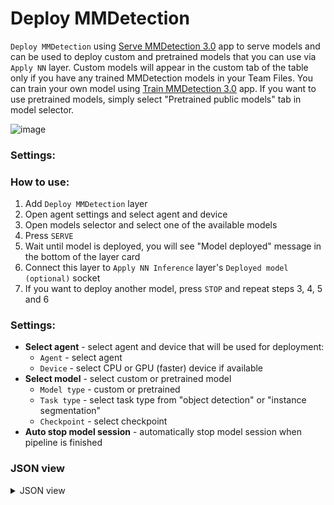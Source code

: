 
# Deploy MMDetection

`Deploy MMDetection` using [Serve MMDetection 3.0](../../../../supervisely-ecosystem/serve-mmdetection-v3) app to serve models and can be used to deploy custom and pretrained models that you can use via `Apply NN` layer. Custom models will appear in the custom tab of the table only if you have any trained MMDetection models in your Team Files. You can train your own model using [Train MMDetection 3.0](https://ecosystem.supervisely.com/apps/train-mmdetection-v3) app. If you want to use pretrained models, simply select "Pretrained public models" tab in model selector.

![image](https://github.com/supervisely-ecosystem/data-nodes/assets/48913536/b888c691-5e03-4e45-80f8-8a5a3918caf0)

### Settings:

### How to use:

1. Add `Deploy MMDetection` layer
2. Open agent settings and select agent and device
3. Open models selector and select one of the available models
4. Press `SERVE`
5. Wait until model is deployed, you will see "Model deployed" message in the bottom of the layer card
6. Connect this layer to `Apply NN Inference` layer's `Deployed model (optional)` socket
7. If you want to deploy another model, press `STOP` and repeat steps 3, 4, 5 and 6

### Settings:

- **Select agent** - select agent and device that will be used for deployment:
    - `Agent` - select agent
    - `Device` - select CPU or GPU (faster) device if available
- **Select model** - select custom or pretrained model
    - `Model type` - custom or pretrained
    - `Task type` - select task type from "object detection" or "instance segmentation"
    - `Checkpoint` - select checkpoint
- **Auto stop model session** - automatically stop model session when pipeline is finished

### JSON view

<details>
  <summary>JSON view</summary>
<pre>
  {
    "action": "deploy_mmdetection",
    "src": [],
    "dst": "$deploy_mmdetection_2",
    "settings": {
      "agent_id": 359,
      "device": "cuda:0",
      "model_source": "Pretrained models",
      "task_type": "instance segmentation",
      "checkpoint_name": "mask-rcnn_convnext-t-p4-w7_fpn_amp-ms-crop-3x_coco.pth",
      "checkpoint_url": "https://download.openmmlab.com/mmdetection/v2.0/convnext/mask_rcnn_convnext-t_p4_w7_fpn_fp16_ms-crop_3x_coco/mask_rcnn_convnext-t_p4_w7_fpn_fp16_ms-crop_3x_coco_20220426_154953-050731f4.pth",
      "config_url": "configs/convnext/mask-rcnn_convnext-t-p4-w7_fpn_amp-ms-crop-3x_coco.py",
      "arch_type": "ConvNeXt",
      "stop_model_session": true,
      "session_id": 59493
    }
  }
</pre>
</details>
